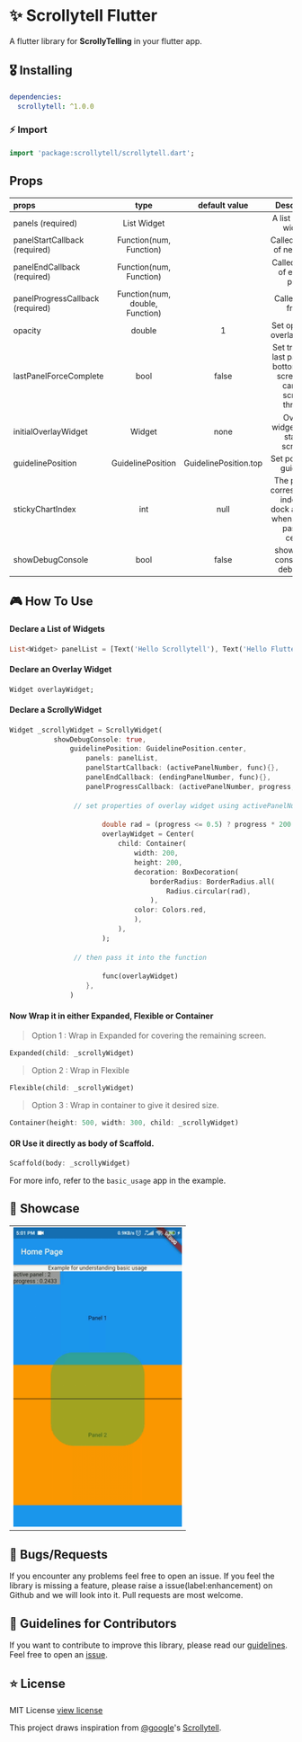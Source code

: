 # ✨ Scrollytell Flutter

A flutter library for **ScrollyTelling** in your flutter app.

## 🎖 Installing

```yaml
dependencies:
  scrollytell: ^1.0.0
```

### ⚡️ Import

```dart
import 'package:scrollytell/scrollytell.dart';
```
## Props

| props  | type  | default value | Description |
| :------------ |:---------------:| :------------:| :------------:|
| panels (required)      | List Widget |       | A list of panel widgets |
| panelStartCallback (required)     | Function(num, Function)      |  | Called on start of new panel |
| panelEndCallback (required) | Function(num, Function)        | |Called on end of existing panel |
| panelProgressCallback (required) | Function(num, double, Function) |  |Called every frame |
| opacity | double | 1 | Set opacity of overlayWidget |
| lastPanelForceComplete | bool | false | Set true if the last panel hits bottom of the screen and can't be scrolled through |
| initialOverlayWidget | Widget | none | Overlay widget before start of scrolling |
| guidelinePosition | GuidelinePosition | GuidelinePosition.top | Set position of guideline |
| stickyChartIndex | int | null | The panel of corresponding index will dock at center when scrolled past the center |
| showDebugConsole | bool | false | show debug console and debug line |


## 🎮 How To Use

#### Declare a List of Widgets
```dart
List<Widget> panelList = [Text('Hello Scrollytell'), Text('Hello Flutter')];
```
#### Declare an Overlay Widget
```dart
Widget overlayWidget;
```
#### Declare a ScrollyWidget
```dart
Widget _scrollyWidget = ScrollyWidget(
		   showDebugConsole: true,
  	           guidelinePosition: GuidelinePosition.center,
                   panels: panelList,
                   panelStartCallback: (activePanelNumber, func){},
                   panelEndCallback: (endingPanelNumber, func){},
                   panelProgressCallback: (activePanelNumber, progress, func){
    
                // set properties of overlay widget using activePanelNumber and progress
        
                       double rad = (progress <= 0.5) ? progress * 200 : 200 - progress * 200;
                       overlayWidget = Center(
                           child: Container(
                               width: 200,
                               height: 200,
                               decoration: BoxDecoration(
                                   borderRadius: BorderRadius.all(
                                       Radius.circular(rad),
                                   ),
                               color: Colors.red,
                               ),
                           ),
                       );
        
                // then pass it into the function
        
                       func(overlayWidget)
                   },
               )
```

#### Now Wrap it in either Expanded, Flexible or Container
> Option 1 : Wrap in Expanded for covering the remaining screen.
```dart
Expanded(child: _scrollyWidget)
```
> Option 2 : Wrap in Flexible
```dart
Flexible(child: _scrollyWidget)
```
> Option 3 : Wrap in container to give it desired size.
```dart
Container(height: 500, width: 300, child: _scrollyWidget)
```
#### OR Use it directly as body of Scaffold.
```dart
Scaffold(body: _scrollyWidget)
```

For more info, refer to the `basic_usage` app in the example.

## 🚀 Showcase

<table>
  <tr>
    <td align="center">
      <img src="https://raw.githubusercontent.com/mdg-iitr/scrollytell/master/screenshots/BasicUsage.gif" width="300px">
    </td>
  </tr>
</table>


## 🐛 Bugs/Requests

If you encounter any problems feel free to open an issue. If you feel the library is
missing a feature, please raise a issue(label:enhancement) on Github and we will look into it.
Pull requests are most welcome.

## 🤝 Guidelines for Contributors

If you want to contribute to improve this library, please read our [guidelines](https://github.com/mdg-iitr/scrollytell/blob/master/CONTRIBUTING.md). Feel free to open an [issue](https://github.com/mdg-iitr/scrollytell/issues).


## ⭐️ License

MIT License
[view license](https://github.com/mdg-iitr/scrollytell/blob/master/LICENSE)

This project draws inspiration from [@google](https://github.com/google)'s [Scrollytell](https://github.com/google/scrollytell).
